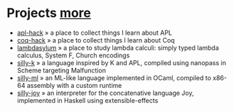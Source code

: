 # Projects <span class="subtitle"><a href="/projects.html">more</a></span>
* [apl-hack](https://github.com/rootmos/apl-hack) &raquo;
  a place to collect things I learn about APL
* [coq-hack](https://github.com/rootmos/coq-hack) &raquo;
  a place to collect things I learn about Coq
* [lambdasylum](https://github.com/rootmos/lambdasylum) &raquo;
  a place to study lambda calculi: simply typed lambda calculus, System F, Church encodings
* [silly-k](https://github.com/rootmos/silly-k) &raquo;
  a language inspired by K and APL, compiled using nanopass in Scheme targeting Malfunction
* [silly-ml](https://github.com/rootmos/silly-ml) &raquo;
  an ML-like language implemented in OCaml, compiled to x86-64 assembly with a custom runtime
* [silly-joy](https://github.com/rootmos/silly-joy) &raquo;
  an interpreter for the concatenative language Joy, implemented in Haskell using extensible-effects
